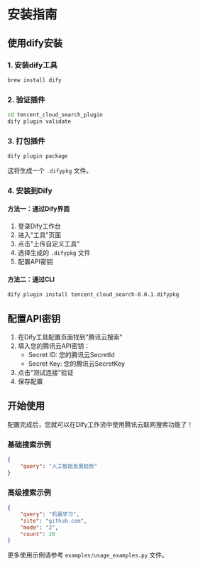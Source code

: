 # 安装指南

## 使用dify安装

### 1. 安装dify工具

```bash
brew install dify
```

### 2. 验证插件

```bash
cd tencent_cloud_search_plugin
dify plugin validate
```

### 3. 打包插件

```bash
dify plugin package
```

这将生成一个 `.difypkg` 文件。

### 4. 安装到Dify

#### 方法一：通过Dify界面
1. 登录Dify工作台
2. 进入"工具"页面
3. 点击"上传自定义工具"
4. 选择生成的 `.difypkg` 文件
5. 配置API密钥

#### 方法二：通过CLI
```bash
dify plugin install tencent_cloud_search-0.0.1.difypkg
```

## 配置API密钥

1. 在Dify工具配置页面找到"腾讯云搜索"
2. 填入您的腾讯云API密钥：
   - Secret ID: 您的腾讯云SecretId
   - Secret Key: 您的腾讯云SecretKey
3. 点击"测试连接"验证
4. 保存配置

## 开始使用

配置完成后，您就可以在Dify工作流中使用腾讯云联网搜索功能了！

### 基础搜索示例

```json
{
    "query": "人工智能发展趋势"
}
```

### 高级搜索示例

```json
{
    "query": "机器学习",
    "site": "github.com",
    "mode": "2",
    "count": 20
}
```

更多使用示例请参考 `examples/usage_examples.py` 文件。